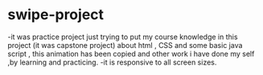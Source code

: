 # swipe-project
-it was practice project just trying to put my course knowledge in this project (it was capstone project) about html , CSS and some basic java script , this animation has been copied and other work i have done my self ,by learning and practicing.
-it is responsive to all screen sizes.
